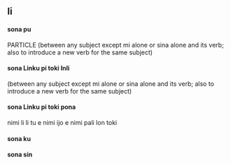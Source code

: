 ## li

#### sona pu

PARTICLE (between any subject except mi alone or sina alone and its verb; also to introduce a new verb for the same subject)

#### sona Linku pi toki Inli

(between any subject except mi alone or sina alone and its verb; also to introduce a new verb for the same subject)

#### sona Linku pi toki pona

nimi li li tu e nimi ijo e nimi pali lon toki

#### sona ku



#### sona sin

